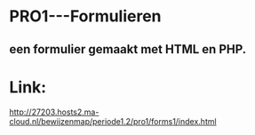 # PRO1---Formulieren
## een formulier gemaakt met HTML en PHP.

# Link:
http://27203.hosts2.ma-cloud.nl/bewijzenmap/periode1.2/pro1/forms1/index.html

